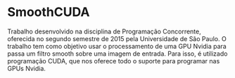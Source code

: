 # SmoothCUDA
Trabalho desenvolvido na disciplina de Programação Concorrente, oferecida no segundo semestre de 2015 pela Universidade de São Paulo. O trabalho tem como objetivo usar o processamento  de uma GPU Nvidia para passa um filtro smooth sobre uma imagem de entrada. Para isso, é utilizado programação CUDA, que nos oferece todo o suporte para programar nas GPUs Nvidia.  
